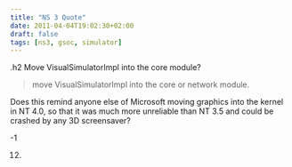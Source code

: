 ```yaml
---
title: "NS 3 Quote"
date: 2011-04-04T19:02:30+02:00
draft: false
tags: [ns3, gsoc, simulator]
---
```


.h2 Move VisualSimulatorImpl into the core module?


> move VisualSimulatorImpl into the core or network module.


Does this remind anyone else of Microsoft moving graphics into the kernel in NT
4.0, so that it was much more unreliable than NT 3.5 and could be crashed by
any 3D screensaver?


-1


12. 


